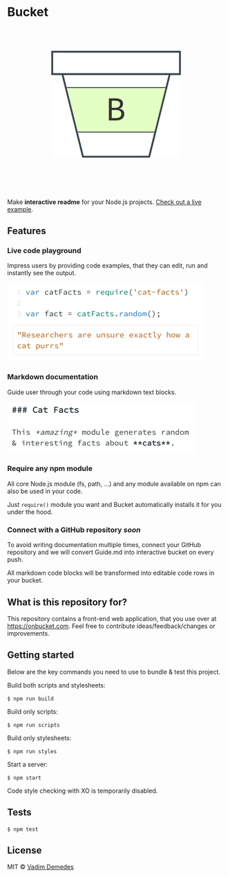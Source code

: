 # Bucket

<h1 align="center">
	<br>
	<img width="300" src="media/logo.png" alt="Bucket">
	<br>
	<br>
	<br>
</h1>

Make **interactive readme** for your Node.js projects.
[Check out a live example](https://onbucket.com/vdemedes/what-is-bucket).


## Features

### Live code playground

Impress users by providing code examples, that they can edit, run and instantly see the output.

<img src="media/code.png" width="457">

### Markdown documentation

Guide user through your code using markdown text blocks.

<img src="media/text.png" width="436">

### Require any npm module

All core Node.js module (fs, path, ...) and any module available on npm can also be used in your code.

Just `require()` module you want and Bucket automatically installs it for you under the hood.

### Connect with a GitHub repository *soon*

To avoid writing documentation multiple times, connect your GitHub repository and we will convert Guide.md into interactive bucket on every push.

All markdown code blocks will be transformed into editable code rows in your bucket.


## What is this repository for?

This repository contains a front-end web application, that you use over at https://onbucket.com.
Feel free to contribute ideas/feedback/changes or improvements.


## Getting started

Below are the key commands you need to use to bundle & test this project.

Build both scripts and stylesheets:

```
$ npm run build
```

Build only scripts:

```
$ npm run scripts
```

Build only stylesheets:

```
$ npm run styles
```

Start a server:

```
$ npm start
```

Code style checking with XO is temporarily disabled.


## Tests

```
$ npm test
```


## License

MIT © [Vadim Demedes](https://github.com/vdemedes)
